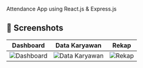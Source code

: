 Attendance App using React.js & Express.js

## 📸 Screenshots

| Dashboard | Data Karyawan | Rekap |
|-----------|--------------|-------|
| ![Dashboard](https://github.com/user-attachments/assets/37d95c88-8f09-4906-b6e0-a2b23f051688) | ![Data Karyawan](https://github.com/user-attachments/assets/93ee323f-8a19-4c65-a219-015360cd7bac) | ![Rekap](https://github.com/user-attachments/assets/65d624b6-e5be-4ba8-be5a-a4966ee14252) |
